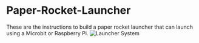 # Paper-Rocket-Launcher
These are the instructions to build a paper rocket launcher that can launch using a Microbit or Raspberry Pi.
![Launcher System](https://astrotutor9.github.com/images/launcher.jpg)
